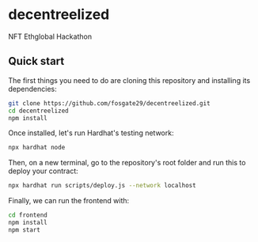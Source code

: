 # decentreelized
NFT Ethglobal Hackathon

## Quick start

The first things you need to do are cloning this repository and installing its
dependencies:

```sh
git clone https://github.com/fosgate29/decentreelized.git
cd decentreelized
npm install
```

Once installed, let's run Hardhat's testing network:

```sh
npx hardhat node
```

Then, on a new terminal, go to the repository's root folder and run this to
deploy your contract:

```sh
npx hardhat run scripts/deploy.js --network localhost
```

Finally, we can run the frontend with:

```sh
cd frontend
npm install
npm start
```
